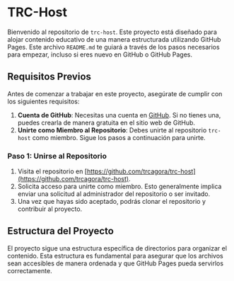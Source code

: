 # TRC-Host

Bienvenido al repositorio de `trc-host`. Este proyecto está diseñado para alojar contenido educativo de una manera estructurada utilizando GitHub Pages. Este archivo `README.md` te guiará a través de los pasos necesarios para empezar, incluso si eres nuevo en GitHub o GitHub Pages.

## Requisitos Previos

Antes de comenzar a trabajar en este proyecto, asegúrate de cumplir con los siguientes requisitos:

1. **Cuenta de GitHub**: Necesitas una cuenta en [GitHub](https://github.com/). Si no tienes una, puedes crearla de manera gratuita en el sitio web de GitHub.
2. **Unirte como Miembro al Repositorio**: Debes unirte al repositorio `trc-host` como miembro. Sigue los pasos a continuación para unirte.

### Paso 1: Unirse al Repositorio

1. Visita el repositorio en [https://github.com/trcagora/trc-host](https://github.com/trcagora/trc-host).
2. Solicita acceso para unirte como miembro. Esto generalmente implica enviar una solicitud al administrador del repositorio o ser invitado.
3. Una vez que hayas sido aceptado, podrás clonar el repositorio y contribuir al proyecto.

## Estructura del Proyecto

El proyecto sigue una estructura específica de directorios para organizar el contenido. Esta estructura es fundamental para asegurar que los archivos sean accesibles de manera ordenada y que GitHub Pages pueda servirlos correctamente.

